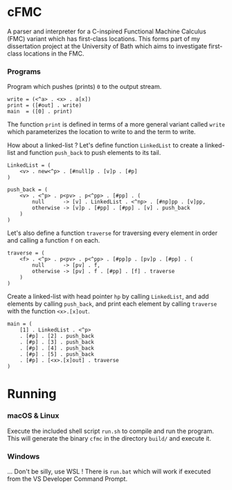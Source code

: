 # cFMC

A parser and interpreter for a C-inspired Functional Machine Calculus (FMC) variant which has first-class locations. This forms part of my dissertation project at the University of Bath which aims to investigate first-class locations in the FMC.


### Programs

Program which pushes (prints) `0` to the output stream. 

```
write = (<^a> . <x> . a[x])
print = ([#out] . write)
main  = ([0] . print)
```

The function `print` is defined in terms of a more general variant called `write` which parameterizes the location to write to and the term to write.

How about a linked-list ? Let's define function `LinkedList` to create a linked-list and function `push_back` to push elements to its tail.

```
LinkedList = (
    <v> . new<^p> . [#null]p . [v]p . [#p]
)

push_back = (
    <v> . <^p> . p<pv> . p<^pp> . [#pp] . (
        null      -> [v] . LinkedList . <^np> . [#np]pp . [v]pp,
        otherwise -> [v]p . [#pp] . [#pp] . [v] . push_back
    )
)
```

Let's also define a function `traverse` for traversing every element in order and calling a function `f` on each.

```
traverse = (
    <f> . <^p> . p<pv> . p<^pp> . [#pp]p . [pv]p . [#pp] . (
        null      -> [pv] . f,
        otherwise -> [pv] . f . [#pp] . [f] . traverse
    )
)
```

Create a linked-list with head pointer `hp` by calling `LinkedList`, and add elements by calling `push_back`, and print each element by calling `traverse` with the function `<x>.[x]out`.

```
main = (
    [1] . LinkedList . <^p>
    . [#p] . [2] . push_back
    . [#p] . [3] . push_back
    . [#p] . [4] . push_back
    . [#p] . [5] . push_back
    . [#p] . [<x>.[x]out] . traverse
)
```

# Running

### macOS & Linux

Execute the included shell script `run.sh` to compile and run the program. This will generate the binary `cfmc` in the directory `build/` and execute it.

### Windows

... Don't be silly, use WSL ! There is `run.bat` which will work if executed from the VS Developer Command Prompt.
